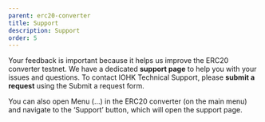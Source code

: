 ```yaml
---
parent: erc20-converter
title: Support
description: Support
order: 5
---
```


Your feedback is important because it helps us improve the ERC20 converter testnet. We have a dedicated **support page** to help you with your issues and questions. To contact IOHK Technical Support, please **submit a request** using the Submit a request form.

You can also open Menu (...) in the ERC20 converter (on the main menu) and navigate to the ‘Support’ button, which will open the support page.

